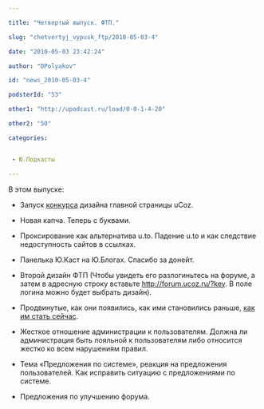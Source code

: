 ```yaml
---

title: "Четвертый выпуск. ФТП."

slug: "chetvertyj_vypusk_ftp/2010-05-03-4"

date: "2010-05-03 23:42:24"

author: "DPolyakov"

id: "news_2010-05-03-4"

podsterId: "53"

other1: "http://upodcast.ru/load/0-0-1-4-20"

other2: "50"

categories:


 - Ю.Подкасты

---
```

В этом выпуске:

*   Запуск [конкурса](http://forum.ucoz.ru/forum/41-34295-1) дизайна главной страницы uCoz.  
    
*   Новая капча. Теперь с буквами.  
    
*   Проксирование как альтернатива u.to. Падение u.to и как следствие недоступность сайтов в ссылках.  
    
*   Панелька Ю.Каст на Ю.Блогах. Спасибо за донейт.  
    
*   Второй дизайн ФТП (Чтобы увидеть его разлогиньтесь на форуме, а затем в адресную строку вставьте http://forum.ucoz.ru/?key. В поле логина можно будет выбрать дизайн).  
    
*   Продвинутые, как они появились, как ими становились раньше, [как им стать сейчас](http://forum.ucoz.ru/forum/41-29203-1).  
    
*   Жесткое отношение администрации к пользователям. Должна ли администрация быть лояльной к пользователям либо относится жестко ко всем нарушениям правил.  
    
*   Тема «Предложения по системе», реакция на предложения пользователей. Как исправить ситуацию с предложениями по системе.  
    
*   Предложения по улучшению форума.